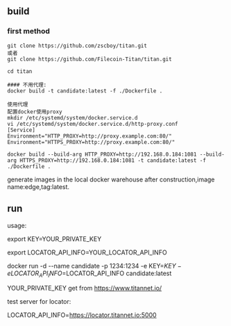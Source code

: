 ## build

### first method
```shell
git clone https://github.com/zscboy/titan.git
或者
git clone https://github.com/Filecoin-Titan/titan.git

cd titan

#### 不用代理:
docker build -t candidate:latest -f ./Dockerfile .

使用代理
配置docker使用proxy
mkdir /etc/systemd/system/docker.service.d
vi /etc/systemd/system/docker.service.d/http-proxy.conf
[Service]
Environment="HTTP_PROXY=http://proxy.example.com:80/"
Environment="HTTPS_PROXY=http://proxy.example.com:80/"

docker build --build-arg HTTP_PROXY=http://192.168.0.184:1081 --build-arg HTTPS_PROXY=http://192.168.0.184:1081 -t candidate:latest -f ./Dockerfile .
```



generate images in the local docker warehouse after construction,image name:edge,tag:latest.


## run

usage:

export KEY=YOUR_PRIVATE_KEY

export LOCATOR_API_INFO=YOUR_LOCATOR_API_INFO

docker run -d --name candidate -p 1234:1234 -e KEY=$KEY -e LOCATOR_API_INFO=$LOCATOR_API_INFO candidate:latest

YOUR_PRIVATE_KEY get from https://www.titannet.io/

test server for locator:

LOCATOR_API_INFO=https://locator.titannet.io:5000
